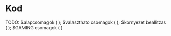 # Kod
TODO:
  $alapcsomagok ( );
  $valaszthato csomagok ( );
  $kornyezet beallitzas ( );
  $GAMING csomagok ( )